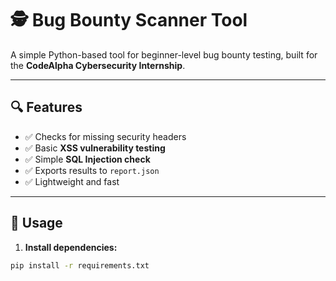# 🕵️ Bug Bounty Scanner Tool

A simple Python-based tool for beginner-level bug bounty testing, built for the **CodeAlpha Cybersecurity Internship**.

---

## 🔍 Features

- ✅ Checks for missing security headers
- ✅ Basic **XSS vulnerability testing**
- ✅ Simple **SQL Injection check**
- ✅ Exports results to `report.json`
- ✅ Lightweight and fast

---

## 🚀 Usage

1. **Install dependencies:**

```bash
pip install -r requirements.txt
